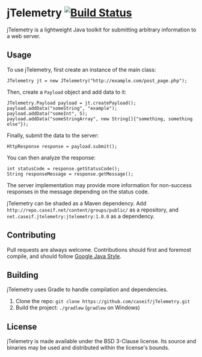 jTelemetry [![Build Status](http://ci.caseif.net/job/jTelemetry/badge/icon)](http://ci.caseif.net/job/jTelemetry/)
========

jTelemetry is a lightweight Java toolkit for submitting arbitrary information to a web server.

Usage
-----

To use jTelemetry, first create an instance of the main class:

```
JTelemetry jt = new JTelemetry("http://example.com/post_page.php");
```

Then, create a `Payload` object and add data to it:

```
JTelemetry.Payload payload = jt.createPayload();
payload.addData("someString", "example");
payload.addData("someInt", 5);
payload.addData("someStringArray", new String[]{"something, something else"});
```

Finally, submit the data to the server:

```
HttpResponse response = payload.submit();
```

You can then analyze the response:

```
int statusCode = response.getStatusCode();
String responseMessage = response.getMessage();
```

The server implementation may provide more information for non-success responses in the message depending on the status
code.

jTelemetry can be shaded as a Maven dependency. Add `http://repo.caseif.net/content/groups/public/` as a repository, and
`net.caseif.jtelemetry:jtelemetry:1.0.0` as a dependency.

Contributing
------------

Pull requests are always welcome. Contributions should first and foremost compile, and should follow
[Google Java Style](https://google.github.io/styleguide/javaguide.html).

Building
--------

jTelemetry uses Gradle to handle compilation and dependencies.

1. Clone the repo: `git clone https://github.com/caseif/jTelemetry.git`
2. Build the project: `./gradlew` (`gradlew` on Windows)

License
-------

jTelemetry is made available under the BSD 3-Clause license. Its source and binaries may be used and distributed within
the license's bounds.
